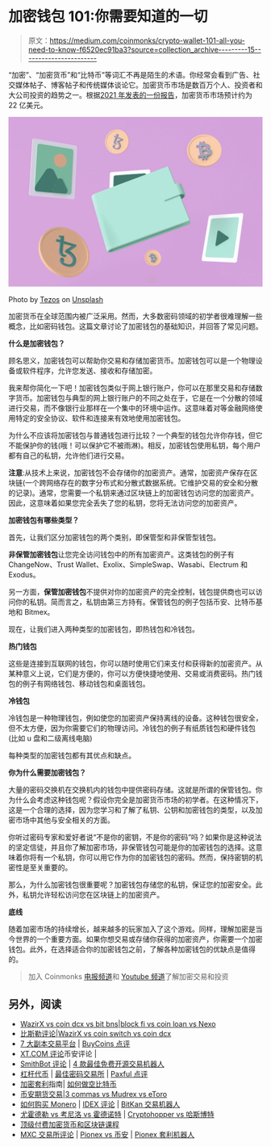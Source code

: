 # 加密钱包 101:你需要知道的一切

> 原文：<https://medium.com/coinmonks/crypto-wallet-101-all-you-need-to-know-f6520ec91ba3?source=collection_archive---------15----------------------->

“加密”、“加密货币”和“比特币”等词汇不再是陌生的术语。你经常会看到广告、社交媒体帖子、博客帖子和传统媒体谈论它。加密货币市场是数百万个人、投资者和大公司投资的趋势之一。根据[2021 年发表的一份报告](https://www.marketsandmarkets.com/Market-Reports/cryptocurrency-market-158061641.html)，加密货币市场预计约为 22 亿美元。

![](img/6c8b8e54c91ccec0ca2131f354eb96ae.png)

Photo by [Tezos](https://unsplash.com/@tezos?utm_source=medium&utm_medium=referral) on [Unsplash](https://unsplash.com?utm_source=medium&utm_medium=referral)

加密货币在全球范围内被广泛采用。然而，大多数密码领域的初学者很难理解一些概念，比如密码钱包。这篇文章讨论了加密钱包的基础知识，并回答了常见问题。

**什么是加密钱包？**

顾名思义，加密钱包可以帮助你交易和存储加密货币。加密钱包可以是一个物理设备或软件程序，允许您发送、接收和存储加密。

我来帮你简化一下吧！加密钱包类似于网上银行账户，你可以在那里交易和存储数字货币。加密钱包与典型的网上银行账户的不同之处在于，它是在一个分散的领域进行交易，而不像银行业那样在一个集中的环境中运作。这意味着对等金融网络使用特定的安全协议、软件和连接来有效地使用加密钱包。

为什么不应该将加密钱包与普通钱包进行比较？一个典型的钱包允许你存钱，但它不能保护你的钱(哦！可以保护它不被雨淋)。相反，加密钱包使用私钥，每个用户都有自己的私钥，允许他们进行交易。

**注意**:从技术上来说，加密钱包不会存储你的加密资产。通常，加密资产保存在区块链(一个跨网络存在的数字分布式和分散式数据系统。它维护交易的安全和分散的记录)。通常，您需要一个私钥来通过区块链上的加密钱包访问您的加密资产。因此，这意味着如果您完全丢失了您的私钥，您将无法访问您的加密资产。

**加密钱包有哪些类型？**

首先，让我们区分加密钱包的两个类别，即保管型和非保管型钱包。

**非保管加密钱包**让您完全访问钱包中的所有加密资产。这类钱包的例子有 ChangeNow、Trust Wallet、Exolix、SimpleSwap、Wasabi、Electrum 和 Exodus。

另一方面，**保管加密钱包**不提供对你的加密资产的完全控制，钱包提供商也可以访问你的私钥。简而言之，私钥由第三方持有。保管钱包的例子包括币安、比特币基地和 Bitmex。

现在，让我们进入两种类型的加密钱包，即热钱包和冷钱包。

**热门钱包**

这些是连接到互联网的钱包，你可以随时使用它们来支付和获得新的加密资产。从某种意义上说，它们是方便的，你可以方便快捷地使用、交易或消费密码。热门钱包的例子有网络钱包、移动钱包和桌面钱包。

**冷钱包**

冷钱包是一种物理钱包，例如使您的加密资产保持离线的设备。这种钱包很安全，但不太方便，因为你需要它们的物理访问。冷钱包的例子有纸质钱包和硬件钱包(比如 u 盘和二级离线电脑)

每种类型的加密钱包都有其优点和缺点。

**你为什么需要加密钱包？**

大量的密码交换机在交换机内的钱包中提供密码存储。这就是所谓的保管钱包。你为什么会考虑这种钱包呢？假设你完全是加密货币市场的初学者。在这种情况下，这是一个合理的选择，因为您学习和了解了私钥、公钥和加密钱包的类型，以及加密市场中其他与安全相关的方面。

你听过密码专家和爱好者说“不是你的密钥，不是你的密码”吗？如果你是这种说法的坚定信徒，并且你了解加密市场，非保管钱包可能是你的加密钱包的选择。这意味着你将有一个私钥，你可以用它作为你的加密钱包的密码。然而，保持密钥的机密性是至关重要的。

那么，为什么加密钱包很重要呢？加密钱包存储您的私钥，保证您的加密安全。此外，私钥允许轻松访问您在区块链上的加密资产。

**底线**

随着加密市场的持续增长，越来越多的玩家加入了这个游戏。同样，理解加密是当今世界的一个重要方面。如果你想交易或存储你获得的加密资产，你需要一个加密钱包。此外，在选择适合你的加密钱包之前，了解各种加密钱包的优缺点是值得的。

> 加入 Coinmonks [电报频道](https://t.me/coincodecap)和 [Youtube 频道](https://www.youtube.com/c/coinmonks/videos)了解加密交易和投资

## 另外，阅读

*   [WazirX vs coin dcx vs bit bns](/coinmonks/wazirx-vs-coindcx-vs-bitbns-149f4f19a2f1)|[block fi vs coin loan vs Nexo](/coinmonks/blockfi-vs-coinloan-vs-nexo-cb624635230d)
*   [比斯勒评论](https://coincodecap.com/bitsler-review)|[WazirX vs coin switch vs coin dcx](https://coincodecap.com/wazirx-vs-coinswitch-vs-coindcx)
*   [7 大副本交易平台](https://coincodecap.com/copy-trading-platforms) | [BuyCoins 点评](https://coincodecap.com/buycoins-review)
*   [XT.COM 评论](https://coincodecap.com/profittradingapp-for-binance)币安评论 |
*   [SmithBot 评论](https://coincodecap.com/smithbot-review) | [4 款最佳免费开源交易机器人](https://coincodecap.com/free-open-source-trading-bots)
*   [杠杆代币](/coinmonks/leveraged-token-3f5257808b22) | [最佳密码交易所](/coinmonks/crypto-exchange-dd2f9d6f3769) | [Paxful 点评](/coinmonks/paxful-review-4daf2354ab70)
*   [加密套利](/coinmonks/crypto-arbitrage-guide-how-to-make-money-as-a-beginner-62bfe5c868f6)指南| [如何做空比特币](/coinmonks/how-to-short-bitcoin-568a2d0b4ae5)
*   [币安期货交易](https://coincodecap.com/binance-futures-trading)|[3 commas vs Mudrex vs eToro](https://coincodecap.com/mudrex-3commas-etoro)
*   [如何购买 Monero](https://coincodecap.com/buy-monero) | [IDEX 评论](https://coincodecap.com/idex-review) | [BitKan 交易机器人](https://coincodecap.com/bitkan-trading-bot)
*   [尤霍德勒 vs 考尼洛 vs 霍德诺特](/coinmonks/youhodler-vs-coinloan-vs-hodlnaut-b1050acde55a) | [Cryptohopper vs 哈斯博特](https://coincodecap.com/cryptohopper-vs-haasbot)
*   [顶级付费加密货币和区块链课程](https://coincodecap.com/blockchain-courses)
*   [MXC 交易所评论](/coinmonks/mxc-exchange-review-3af0ec1cba8c) | [Pionex vs 币安](https://coincodecap.com/pionex-vs-binance) | [Pionex 套利机器人](https://coincodecap.com/pionex-arbitrage-bot)